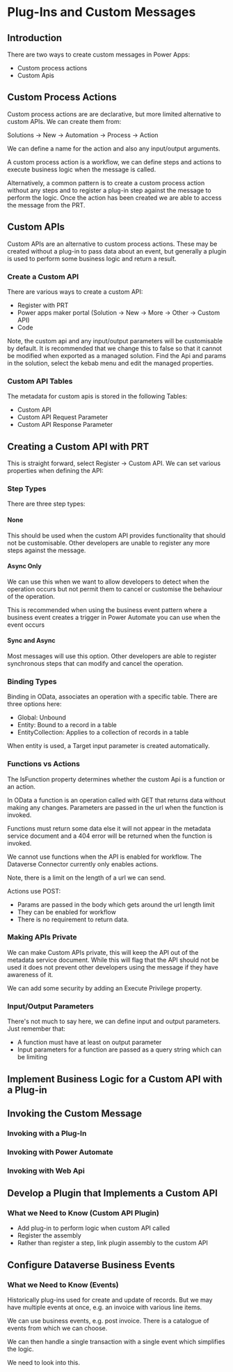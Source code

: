 
# Plug-Ins and Custom Messages

## Introduction

There are two ways to create custom messages in Power Apps:

- Custom process actions
- Custom Apis

## Custom Process Actions

Custom process actions are are declarative, but more limited alternative to
custom APIs. We can create them from:

Solutions -> New -> Automation -> Process -> Action

We can define a name for the action and also any input/output arguments.

A custom process action is a workflow, we can define steps and actions to
execute business logic when the message is called.

Alternatively, a common pattern is to create a custom process action without any
steps and to register a plug-in step against the message to perform the logic.
Once the action has been created we are able to access the message from the PRT.

## Custom APIs

Custom APIs are an alternative to custom process actions. These may be created
without a plug-in to pass data about an event, but generally a plugin is used to
perform some business logic and return a result.

### Create a Custom API

There are various ways to create a custom API:

- Register with PRT
- Power apps maker portal (Solution -> New -> More -> Other -> Custom API)
- Code

Note, the custom api and any input/output parameters will be customisable by
default. It is recommended that we change this to false so that it cannot be
modified when exported as a managed solution. Find the Api and params in the
solution, select the kebab menu and edit the managed properties.

### Custom API Tables

The metadata for custom apis is stored in the following Tables:

- Custom API
- Custom API Request Parameter
- Custom API Response Parameter

## Creating a Custom API with PRT

This is straight forward, select Register -> Custom API. We can set various
properties when defining the API:

### Step Types

There are three step types:

#### None

This should be used when the custom API provides functionality that should not
be customisable. Other developers are unable to register any more steps against
the message.

#### Async Only

We can use this when we want to allow developers to detect when the operation
occurs but not permit them to cancel or customise the behaviour of the
operation.

This is recommended when using the business event pattern where a business event
creates a trigger in Power Automate you can use when the event occurs

#### Sync and Async

Most messages will use this option. Other developers are able to register
synchronous steps that can modify and cancel the operation.

### Binding Types

Binding in OData, associates an operation with a specific table. There are three
options here:

- Global: Unbound
- Entity: Bound to a record in a table
- EntityCollection: Applies to a collection of records in a table

When entity is used, a Target input parameter is created automatically.

### Functions vs Actions

The IsFunction property determines whether the custom Api is a function or an
action.

In OData a function is an operation called with GET that returns data without
making any changes. Parameters are passed in the url when the function is
invoked.

Functions must return some data else it will not appear in the metadata service
document and a 404 error will be returned when the function is invoked.

We cannot use functions when the API is enabled for workflow. The Dataverse
Connector currently only enables actions.

Note, there is a limit on the length of a url we can send.

Actions use POST:

- Params are passed in the body which gets around the url length limit
- They can be enabled for workflow
- There is no requirement to return data.

### Making APIs Private

We can make Custom APIs private, this will keep the API out of the metadata
service document. While this will flag that the API should not be used it does
not prevent other developers using the message if they have awareness of it.

We can add some security by adding an Execute Privilege property.

### Input/Output Parameters

There's not much to say here, we can define input and output parameters. Just
remember that:

- A function must have at least on output parameter
- Input parameters for a function are passed as a query string which can be
limiting

## Implement Business Logic for a Custom API with a Plug-in

## Invoking the Custom Message

### Invoking with a Plug-In

### Invoking with Power Automate

### Invoking with Web Api

## Develop a Plugin that Implements a Custom API

### What we Need to Know (Custom API Plugin)

- Add plug-in to perform logic when custom API called
- Register the assembly
- Rather than register a step, link plugin assembly to the custom API

## Configure Dataverse Business Events

### What we Need to Know (Events)

Historically plug-ins used for create and update of records. But we may have
multiple events at once, e.g. an invoice with various line items.

We can use business events, e.g. post invoice. There is a catalogue of events
from which we can choose.

We can then handle a single transaction with a single event which simplifies the
logic.

We need to look into this.
